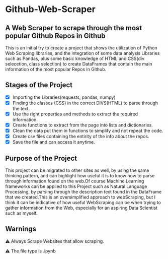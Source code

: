 # Github-Web-Scraper
## A Web Scraper to scrape through the most popular Github Repos in Github

This is an initial try to create a project that shows the utilization of Python Web Scraping libraries, and the integration of some data analysis Libraries such as Pandas, plus some basic knowledge of HTML and CSS(div selecetion, class selection) to create DataFrames that contain the main information of the most popular Repos in Github.

## Stages of the Project
- [x] Importing the Libraries(requests, pandas, numpy)
- [x] Finding the classes (CSS) in the correct DIVS(HTML) to parse through the text.
- [x] Use the right properties and methods to extract the required information.
- [x] Create functions to extract from the page into lists and dictionaries.
- [x] Clean the data put them in functions to simplify and not repeat the code.
- [x] Create csv files containing the entirity of the info about the repos.
- [x] Save the file and can access it anytime.

## Purpose of the Project
This project can be migrated to other sites as well, by using the same thinking pattern, and can highlight how useful it is to know how to parse through information found on the web.Of course Machine Learning frameworks can be applied to this Project such as Natural Language Processing, by parsing through the description text found in the DataFrame that we created.This is an oversimplified approach to webScraping, but I think it can be indicative of how useful WebScraping can be when trying to gather information from the Web, especially for an aspiring Data Scientist such as myself.


## Warnings
 :warning: Always Scrape Websites that allow scraping.
 
 :warning: The file type is .ipynb
